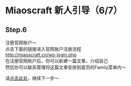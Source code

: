 # Miaoscraft 新人引导（6/7）

## Step.6

注册官网账户～   
点击下面的链接进入官网账户注册流程   
http://miaoscraft.cn/wp-login.php   
在注册官网账户后，你可以新建一篇文章，介绍自己   
然后你可以联系管理将这篇文章安排到首页的Family菜单内～    
    
请[点击此处](help-7.md)，继续下一步～    
